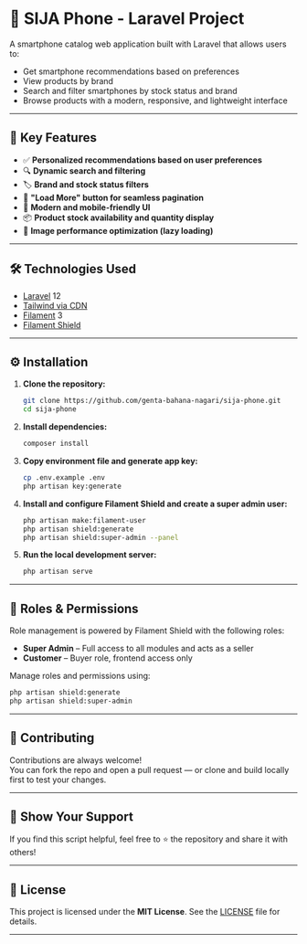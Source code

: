 # 📱 SIJA Phone - Laravel Project

A smartphone catalog web application built with Laravel that allows users to:

- Get smartphone recommendations based on preferences  
- View products by brand  
- Search and filter smartphones by stock status and brand  
- Browse products with a modern, responsive, and lightweight interface  

---

## 🔧 Key Features

- ✅ **Personalized recommendations based on user preferences**  
- 🔍 **Dynamic search and filtering**  
- 🏷️ **Brand and stock status filters**  
- 🔄 **"Load More" button for seamless pagination**  
- 📸 **Modern and mobile-friendly UI**  
- 📦 **Product stock availability and quantity display**  
- 🚀 **Image performance optimization (lazy loading)**  

---

## 🛠️ Technologies Used

- [Laravel](https://laravel.com/) 12  
- [Tailwind via CDN](https://tailwindcss.com/)  
- [Filament](https://filamentphp.com/) 3  
- [Filament Shield](https://github.com/ryangjchandler/filament-shield)  

---

## ⚙️ Installation

1. **Clone the repository:**
   ```bash
   git clone https://github.com/genta-bahana-nagari/sija-phone.git
   cd sija-phone
   ```

2. **Install dependencies:**
   ```bash
   composer install
   ```

3. **Copy environment file and generate app key:**
   ```bash
   cp .env.example .env
   php artisan key:generate
   ```

4. **Install and configure Filament Shield and create a super admin user:**
   ```bash
   php artisan make:filament-user
   php artisan shield:generate
   php artisan shield:super-admin --panel
   ```

5. **Run the local development server:**
   ```bash
   php artisan serve
   ```

---

## 🔐 Roles & Permissions

Role management is powered by Filament Shield with the following roles:

- **Super Admin** – Full access to all modules and acts as a seller  
- **Customer** – Buyer role, frontend access only  

Manage roles and permissions using:
```bash
php artisan shield:generate
php artisan shield:super-admin
```

---

## 🤝 Contributing

Contributions are always welcome!  
You can fork the repo and open a pull request — or clone and build locally first to test your changes.

---

## 🌟 Show Your Support
If you find this script helpful, feel free to ⭐ the repository and share it with others!

---

## 📜 License
This project is licensed under the **MIT License**. See the [LICENSE](LICENSE) file for details.

---
